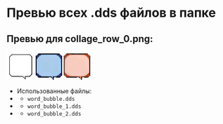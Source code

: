 # Превью всех .dds файлов в папке
## Превью для collage_row_0.png:
![collage_row_0.png](collage_row_0.png)
- Использованные файлы:
- - ``` word_bubble.dds ```
- - ``` word_bubble_1.dds ```
- - ``` word_bubble_2.dds ```
